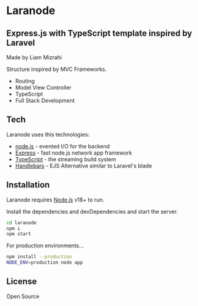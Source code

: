 # Laranode
## Express.js with TypeScript template inspired by Laravel
Made by Liam Mizrahi

Structure inspired by MVC Frameworks.

- Routing
- Model View Controller
- TypeScript
- Full Stack Development

## Tech

Laranode uses this technologies:

- [node.js] - evented I/O for the backend
- [Express] - fast node.js network app framework
- [TypeScript](https://www.typescriptlang.org/) - the streaming build system
- [Handlebars](https://handlebarsjs.com/) - EJS Alternative similar to Laravel's blade

## Installation

Laranode requires [Node.js](https://nodejs.org/) v18+ to run.

Install the dependencies and devDependencies and start the server.

```sh
cd laranode
npm i
npm start
```

For production environments...

```sh
npm install --production
NODE_ENV=production node app
```

## License

Open Source

[//]: # (These are reference links used in the body of this note and get stripped out when the markdown processor does its job. There is no need to format nicely because it shouldn't be seen. Thanks SO - http://stackoverflow.com/questions/4823468/store-comments-in-markdown-syntax)

   [dill]: <https://github.com/joemccann/dillinger>
   [git-repo-url]: <https://github.com/joemccann/dillinger.git>
   [john gruber]: <http://daringfireball.net>
   [df1]: <http://daringfireball.net/projects/markdown/>
   [markdown-it]: <https://github.com/markdown-it/markdown-it>
   [Ace Editor]: <http://ace.ajax.org>
   [node.js]: <http://nodejs.org>
   [Twitter Bootstrap]: <http://twitter.github.com/bootstrap/>
   [jQuery]: <http://jquery.com>
   [@tjholowaychuk]: <http://twitter.com/tjholowaychuk>
   [express]: <http://expressjs.com>
   [AngularJS]: <http://angularjs.org>
   [Gulp]: <http://gulpjs.com>

   [PlDb]: <https://github.com/joemccann/dillinger/tree/master/plugins/dropbox/README.md>
   [PlGh]: <https://github.com/joemccann/dillinger/tree/master/plugins/github/README.md>
   [PlGd]: <https://github.com/joemccann/dillinger/tree/master/plugins/googledrive/README.md>
   [PlOd]: <https://github.com/joemccann/dillinger/tree/master/plugins/onedrive/README.md>
   [PlMe]: <https://github.com/joemccann/dillinger/tree/master/plugins/medium/README.md>
   [PlGa]: <https://github.com/RahulHP/dillinger/blob/master/plugins/googleanalytics/README.md>
